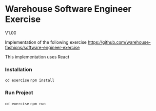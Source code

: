 # Warehouse Software Engineer Exercise

V1.00

Implementation of the following exercise
https://github.com/warehouse-fashions/software-engineer-exercise

This implementation uses React

### Installation
`cd exercise`
`npm install`

### Run Project
`cd exercise`
`npm run`